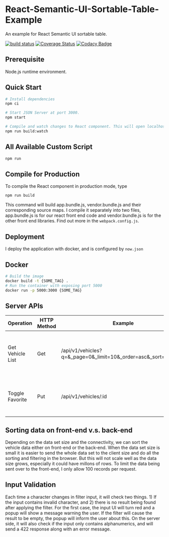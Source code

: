 # React-Semantic-UI-Sortable-Table-Example
An example for React Semantic UI sortable table.

[![build status](https://img.shields.io/travis/gges5110/React-Semantic-UI-Sortable-Table-Example/master.svg)](https://travis-ci.org/gges5110/React-Semantic-UI-Sortable-Table-Example)
[![Coverage Status](https://coveralls.io/repos/github/gges5110/React-Semantic-UI-Sortable-Table-Example/badge.svg?branch=master&service=github)](https://coveralls.io/github/gges5110/React-Semantic-UI-Sortable-Table-Example?branch=master)
[![Codacy Badge](https://api.codacy.com/project/badge/Grade/a5f2bc2a9a8944549c95a17de5d863e9)](https://www.codacy.com/app/gges5110/React-Semantic-UI-Sortable-Table-Example?utm_source=github.com&amp;utm_medium=referral&amp;utm_content=gges5110/React-Semantic-UI-Sortable-Table-Example&amp;utm_campaign=Badge_Grade)

## Prerequisite
Node.js runtime environment.

## Quick Start
```bash
# Install dependencies
npm ci

# Start JSON Server at port 3000.
npm start

# Compile and watch changes to React component. This will open localhost:8000
npm run build:watch
```

## All Available Custom Script
```bash
npm run
```

## Compile for Production
To compile the React component in production mode, type
```
npm run build
```
This command will build app.bundle.js, vendor.bundle.js and their corresponding source maps.
I compile it separately into two files, app.bundle.js is for our react front end code and vendor.bundle.js is for the other front end libraries. Find out more in the ```webpack.config.js```.

## Deployment
I deploy the application with docker, and is configured by `now.json`

## Docker
```bash
# Build the image
docker build -t {SOME_TAG} .
# Run the container with exposing port 5000
docker run -p 5000:3000 {SOME_TAG}
```


## Server APIs

| Operation         | HTTP Method   | Example           | Remarks       |
| ----------------- | ------------- | ----------------- | ------------- |
| Get Vehicle List  | Get           | /api/v1/vehicles?q=&_page=0&_limit=10&_order=asc&_sort=package  | Available query params: q, _offset, _limit, _order, _sort. |
| Toggle Favorite   | Put           | /api/v1/vehicles/:id | Requires to send the JSON formatted vehicle in the body.  |

## Sorting data on front-end v.s. back-end
Depending on the data set size and the connectivity, we can sort the vehicle data either on front-end or the back-end. When the data set size is small it is easier to send the whole data set to the client size and do all the sorting and filtering in the browser. But this will not scale well as the data size grows, especially it could have millons of rows. To limit the data being sent over to the front-end, I only allow 100 records per request.

## Input Validation
Each time a character changes in filter input, it will check two things. 1) If the input contains invalid character, and 2) there is no result being found after applying the filter. For the first case, the input UI will turn red and a popup will show a message warning the user. If the filter will cause the result to be empty, the popup will inform the user about this. On the server side, it will also check if the input only contains alphanumerics, and will send a 422 response along with an error message.

